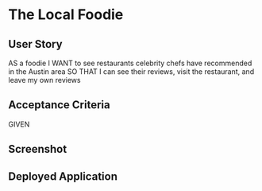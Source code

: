 # The Local Foodie

## User Story
AS a foodie
I WANT to see restaurants celebrity chefs have recommended in the Austin area
SO THAT I can see their reviews, visit the restaurant, and leave my own reviews

## Acceptance Criteria
GIVEN 

## Screenshot


## Deployed Application